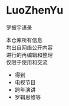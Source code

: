 # LuoZhenYu
罗振宇语录  

本仓库所有信息  
均出自网络公开内容  
进行的再编辑和整理  
仅限于使用和交流  

+ 得到  
+ 电视节目  
+ 跨年演讲  
+ 罗辑思维等  

